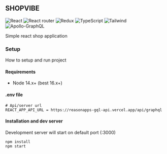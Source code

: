 ## SHOPVIBE
![React](https://img.shields.io/badge/React-20232A?style=for-the-badge&logo=react&logoColor=61DAFB) ![React router](https://img.shields.io/badge/React_Router-CA4245?style=for-the-badge&logo=react-router&logoColor=white) ![Redux](https://img.shields.io/badge/Redux-593D88?style=for-the-badge&logo=redux&logoColor=white) ![TypeScript](https://img.shields.io/badge/TypeScript-007ACC?style=for-the-badge&logo=typescript&logoColor=white) ![Tailwind](https://img.shields.io/badge/Tailwind_CSS-38B2AC?style=for-the-badge&logo=tailwind-css&logoColor=white) ![Apollo-GraphQL](https://img.shields.io/badge/-ApolloGraphQL-311C87?style=for-the-badge&logo=apollo-graphql)

Simple react shop application

### Setup

How to setup and run project

#### Requirements

- Node 14.x+ (best 16.x+)

#### .env file

```
# Api/server url
REACT_APP_API_URL = https://reasonapps-gql-api.vercel.app/api/graphql
```

#### Installation and dev server

Development server will start on default port (:3000)

```
npm install
npm start
```

